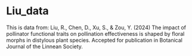 # Liu_data
This is data from:  Liu, R., Chen, D., Xu, S., &amp; Zou, Y. (2024) The impact of pollinator functional traits on pollination effectiveness is shaped by floral morphs in distylous plant species. Accepted for publication in Botanical Journal of the Linnean Society.
